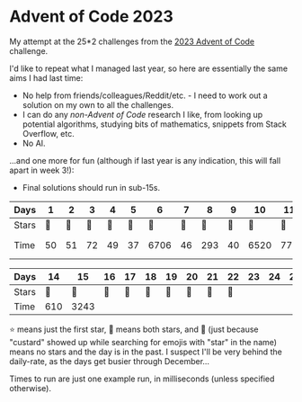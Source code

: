 # Advent of Code 2023

My attempt at the 25*2 challenges from the [2023 Advent of
Code](https://adventofcode.com/2023) challenge.

I'd like to repeat what I managed last year, so here are essentially the same
aims I had last time:

* No help from friends/colleagues/Reddit/etc. - I need to work out a solution on
  my own to all the challenges.
* I can do any _non-Advent of Code_ research I like, from looking up potential
  algorithms, studying bits of mathematics, snippets from Stack Overflow, etc.
* No AI.

...and one more for fun (although if last year is any indication, this will fall
apart in week 3!):

* Final solutions should run in sub-15s.

| Days | 1 | 2 | 3 | 4 | 5 | 6 | 7 | 8 | 9 | 10 | 11 | 12 | 13 |
|-|-|-|-|-|-|-|-|-|-|-|-|-|-|
| Stars | :star2: | :star2: | :star2: | :star2: | :star2: | :star2: | :star2: | :star2: | :star2: | :star2: | :star2: | :star2: | :star2: |
| Time | 50 | 51 | 72 | 49 | 37 | 6706 | 46 | 293 | 40 | 6520 | 770 | 33m 03s | 64 |

| Days | 14 | 15 | 16 | 17 | 18 | 19 | 20 | 21 | 22 | 23 | 24 | 25 |
|-|-|-|-|-|-|-|-|-|-|-|-|-|
| Stars | :star2: | :star2: | :custard: | :custard: | :custard: | :custard: | :custard: | :custard: | :custard: |  |  |  |
| Time | 610 | 3243 |  |  |  |  |  |  |  |  |  |  |

:star: means just the first star, :star2: means both stars, and :custard: (just
because "custard" showed up while searching for emojis with "star" in the name)
means no stars and the day is in the past. I suspect I'll be very behind the
daily-rate, as the days get busier through December...

Times to run are just one example run, in milliseconds (unless specified
otherwise).
